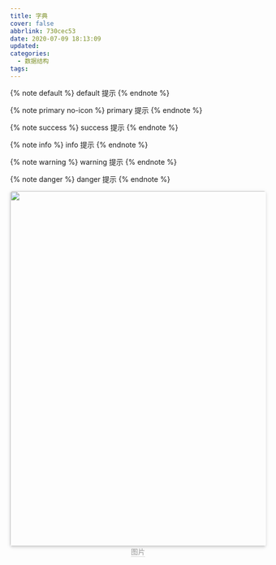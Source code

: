 ```yaml
---
title: 字典
cover: false
abbrlink: 730cec53
date: 2020-07-09 18:13:09
updated:
categories:
  - 数据结构
tags:
---
```


{% note default %}
default 提示
{% endnote %}

{% note primary no-icon %}
primary 提示
{% endnote %}

{% note success %}
success 提示
{% endnote %}

{% note info %}
info 提示
{% endnote %}

{% note warning %}
warning 提示
{% endnote %}

{% note danger %}
danger 提示
{% endnote %}

<center>
    <img style="border-radius: 0.3125em;
    box-shadow: 0 2px 4px 0 rgba(34,36,38,.12),0 2px 10px 0 rgba(34,36,38,.08);display:inline;margin:0" 
    src="" width=700 />
    <br>
    <div style="color:orange; border-bottom: 1px solid #d9d9d9;
    display: inline-block;
    color: #999;">图片</div>
</center>